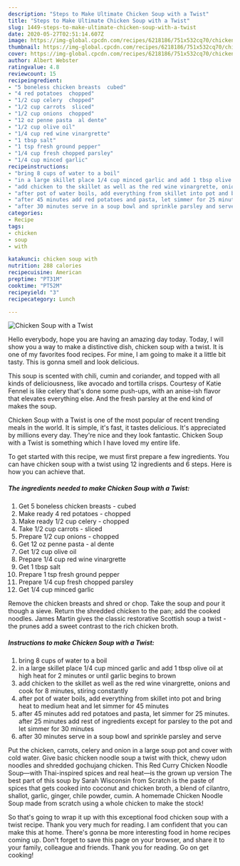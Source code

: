```yaml
---
description: "Steps to Make Ultimate Chicken Soup with a Twist"
title: "Steps to Make Ultimate Chicken Soup with a Twist"
slug: 1449-steps-to-make-ultimate-chicken-soup-with-a-twist
date: 2020-05-27T02:51:14.607Z
image: https://img-global.cpcdn.com/recipes/6218186/751x532cq70/chicken-soup-with-a-twist-recipe-main-photo.jpg
thumbnail: https://img-global.cpcdn.com/recipes/6218186/751x532cq70/chicken-soup-with-a-twist-recipe-main-photo.jpg
cover: https://img-global.cpcdn.com/recipes/6218186/751x532cq70/chicken-soup-with-a-twist-recipe-main-photo.jpg
author: Albert Webster
ratingvalue: 4.8
reviewcount: 15
recipeingredient:
- "5 boneless chicken breasts  cubed"
- "4 red potatoes  chopped"
- "1/2 cup celery  chopped"
- "1/2 cup carrots  sliced"
- "1/2 cup onions  chopped"
- "12 oz penne pasta  al dente"
- "1/2 cup olive oil"
- "1/4 cup red wine vinargrette"
- "1 tbsp salt"
- "1 tsp fresh ground pepper"
- "1/4 cup fresh chopped parsley"
- "1/4 cup minced garlic"
recipeinstructions:
- "bring 8 cups of water to a boil"
- "in a large skillet place 1/4 cup minced garlic and add 1 tbsp olive oil at high heat for 2 minutes or until garlic begins to brown"
- "add chicken to the skillet as well as the red wine vinargrette, onions and cook for 8 minutes, stiring constantly"
- "after pot of water boils, add everything from skillet into pot and bring heat to medium heat and let simmer for 45 minutes"
- "after 45 minutes add red potatoes and pasta, let simmer for 25 minutes. after 25 minutes add rest of ingredients except for parsley to the pot and let simmer for 30 minutes"
- "after 30 minutes serve in a soup bowl and sprinkle parsley and serve"
categories:
- Recipe
tags:
- chicken
- soup
- with

katakunci: chicken soup with 
nutrition: 288 calories
recipecuisine: American
preptime: "PT31M"
cooktime: "PT52M"
recipeyield: "3"
recipecategory: Lunch

---
```



![Chicken Soup with a Twist](https://img-global.cpcdn.com/recipes/6218186/751x532cq70/chicken-soup-with-a-twist-recipe-main-photo.jpg)

Hello everybody, hope you are having an amazing day today. Today, I will show you a way to make a distinctive dish, chicken soup with a twist. It is one of my favorites food recipes. For mine, I am going to make it a little bit tasty. This is gonna smell and look delicious.

This soup is scented with chili, cumin and coriander, and topped with all kinds of deliciousness, like avocado and tortilla crisps. Courtesy of Katie Fennel is like celery that&#39;s done some push-ups, with an anise-ish flavor that elevates everything else. And the fresh parsley at the end kind of makes the soup.

Chicken Soup with a Twist is one of the most popular of recent trending meals in the world. It is simple, it's fast, it tastes delicious. It's appreciated by millions every day. They're nice and they look fantastic. Chicken Soup with a Twist is something which I have loved my entire life.


To get started with this recipe, we must first prepare a few ingredients. You can have chicken soup with a twist using 12 ingredients and 6 steps. Here is how you can achieve that.

<!--inarticleads1-->

##### The ingredients needed to make Chicken Soup with a Twist:

1. Get 5 boneless chicken breasts - cubed
1. Make ready 4 red potatoes - chopped
1. Make ready 1/2 cup celery - chopped
1. Take 1/2 cup carrots - sliced
1. Prepare 1/2 cup onions - chopped
1. Get 12 oz penne pasta - al dente
1. Get 1/2 cup olive oil
1. Prepare 1/4 cup red wine vinargrette
1. Get 1 tbsp salt
1. Prepare 1 tsp fresh ground pepper
1. Prepare 1/4 cup fresh chopped parsley
1. Get 1/4 cup minced garlic


Remove the chicken breasts and shred or chop. Take the soup and pour it though a sieve. Return the shredded chicken to the pan; add the cooked noodles. James Martin gives the classic restorative Scottish soup a twist - the prunes add a sweet contrast to the rich chicken broth. 

<!--inarticleads2-->

##### Instructions to make Chicken Soup with a Twist:

1. bring 8 cups of water to a boil
1. in a large skillet place 1/4 cup minced garlic and add 1 tbsp olive oil at high heat for 2 minutes or until garlic begins to brown
1. add chicken to the skillet as well as the red wine vinargrette, onions and cook for 8 minutes, stiring constantly
1. after pot of water boils, add everything from skillet into pot and bring heat to medium heat and let simmer for 45 minutes
1. after 45 minutes add red potatoes and pasta, let simmer for 25 minutes. after 25 minutes add rest of ingredients except for parsley to the pot and let simmer for 30 minutes
1. after 30 minutes serve in a soup bowl and sprinkle parsley and serve


Put the chicken, carrots, celery and onion in a large soup pot and cover with cold water. Give basic chicken noodle soup a twist with thick, chewy udon noodles and shredded gochujang chicken. This Red Curry Chicken Noodle Soup—with Thai-inspired spices and real heat—is the grown up version The best part of this soup by Sarah Wisconsin from Scratch is the paste of spices that gets cooked into coconut and chicken broth, a blend of cilantro, shallot, garlic, ginger, chile powder, cumin. A homemade Chicken Noodle Soup made from scratch using a whole chicken to make the stock! 

So that's going to wrap it up with this exceptional food chicken soup with a twist recipe. Thank you very much for reading. I am confident that you can make this at home. There's gonna be more interesting food in home recipes coming up. Don't forget to save this page on your browser, and share it to your family, colleague and friends. Thank you for reading. Go on get cooking!
